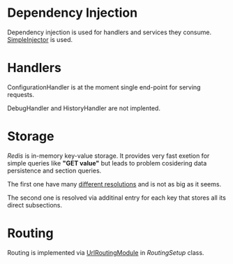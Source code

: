 # Dependency Injection

Dependency injection is used for handlers and services they consume.
[SimpleInjector](https://simpleinjector.org/) is used.


# Handlers

ConfigurationHandler is at the moment single end-point for serving requests.  

DebugHandler and HistoryHandler are not implented.

# Storage
_Redis_ is in-memory key-value storage.
It provides very fast exetion for simple queries like __"GET value"__ but leads to problem cosidering data persistence and section queries.

The first one have many [different resolutions](http://redis.io/topics/persistence) and is not as big as it seems. 

The second one is resolved via additinal entry for each key that stores all its direct subsections.

# Routing

Routing is implemented via [UrlRoutingModule](https://msdn.microsoft.com/en-us/library/system.web.routing.urlroutingmodule.aspx) in _RoutingSetup_ class.